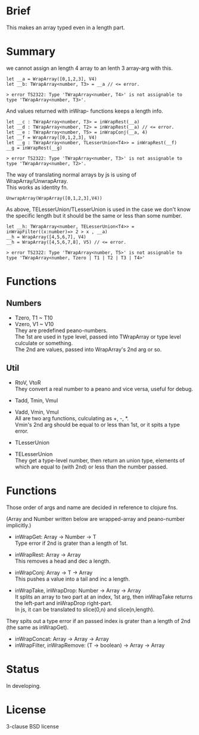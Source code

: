# Brief
This makes an array typed even in a length part.

# Summary
we cannot assign an length 4 array to an lenth 3 array-arg with this.
```
let __a = WrapArray([0,1,2,3], V4)
let __b: TWrapArray<number, T3> = __a // <= error.
```
```
> error TS2322: Type 'TWrapArray<number, T4>' is not assignable to type 'TWrapArray<number, T3>'.
```

And values returned with inWrap- functions keeps a length info.
```
let __c : TWrapArray<number, T3> = inWrapRest(__a)
let __d : TWrapArray<number, T2> = inWrapRest(__a) // <= error.
let __e : TWrapArray<number, T5> = inWrapConj(__a, 4)
let __f = WrapArray([0,1,2,3], V4)
let __g : TWrapArray<number, TLesserUnion<T4>> = inWrapRest(__f)
__g = inWrapRest(__g)
```
```
> error TS2322: Type 'TWrapArray<number, T3>' is not assignable to type 'TWrapArray<number, T2>'.
```

The way of translating normal arrays by js is using of WrapArray/UnwrapArray.  
This works as identity fn.
```
UnwrapArray(WrapArray([0,1,2,3],V4))
```

As above, TELesserUnion/TLesserUnion is used in the case we don't know the specific length but it should be the same or less than some number.
```
let __h: TWrapArray<number, TELesserUnion<T4>> = inWrapFilter((x:number)=> 2 > x , __a)
__h = WrapArray([4,5,6,7], V4)
__h = WrapArray([4,5,6,7,8], V5) // <= error.

```
```
> error TS2322: Type 'TWrapArray<number, T5>' is not assignable to type 'TWrapArray<number, Tzero | T1 | T2 | T3 | T4>'
```

# Functions
## Numbers
- Tzero, T1 ~ T10
- Vzero, V1 ~ V10  
They are predefined peano-numbers.  
The 1st are used in type level, passed into TWrapArray or type level culculate or something.  
The 2nd are values, passed into WrapArray's 2nd arg or so.

## Util
- RtoV, VtoR  
They convert a real number to a peano and vice versa, useful for debug.

- Tadd, Tmin, Vmul
- Vadd, Vmin, Vmul  
All are two arg functions, culculating as +, -, *.  
Vmin's 2nd arg should be equal to or less than 1st, or it spits a type error.  

- TLesserUnion  
- TELesserUnion  
They get a type-level number, then return an union type, elements of which are equal to (with 2nd) or less than the number passed.

# Functions 
Those order of args and name are decided in reference to clojure fns.  
  
(Array and Number written below are wrapped-array and peano-number implicitly.)  

- inWrapGet: Array<T> -> Number -> T  
Type error if 2nd is grater than a length of 1st.

- inWrapRest: Array<T> -> Array<T>  
This removes a head and dec a length.

- inWrapConj: Array<T> -> T -> Array<T>  
This pushes a value into a tail and inc a length.

- inWrapTake, inWrapDrop: Number -> Array<T> -> Array<T>  
It splits an array to two part at an index, 1st arg, then inWrapTake returns the left-part and inWrapDrop right-part.  
In js, it can be translated to slice(0,n) and slice(n,length).  
  
They spits out a type error if an passed index is grater than a  length of 2nd (the same as inWrapGet).  

- inWrapConcat: Array<T> -> Array<T> -> Array<T>  
- inWrapFilter, inWrapRemove: (T -> boolean) -> Array<T> -> Array<T>  

# Status
In developing.

# License
3-clause BSD license





